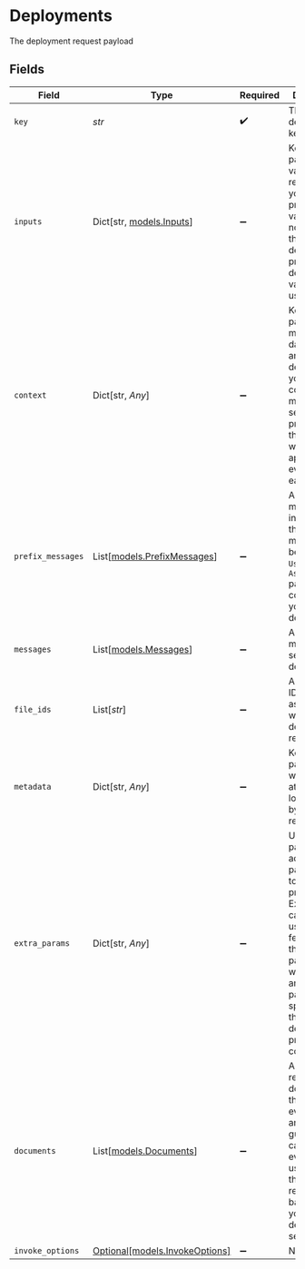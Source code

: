 # Deployments

The deployment request payload


## Fields

| Field                                                                                                                                                                                                                  | Type                                                                                                                                                                                                                   | Required                                                                                                                                                                                                               | Description                                                                                                                                                                                                            |
| ---------------------------------------------------------------------------------------------------------------------------------------------------------------------------------------------------------------------- | ---------------------------------------------------------------------------------------------------------------------------------------------------------------------------------------------------------------------- | ---------------------------------------------------------------------------------------------------------------------------------------------------------------------------------------------------------------------- | ---------------------------------------------------------------------------------------------------------------------------------------------------------------------------------------------------------------------- |
| `key`                                                                                                                                                                                                                  | *str*                                                                                                                                                                                                                  | :heavy_check_mark:                                                                                                                                                                                                     | The deployment key to invoke                                                                                                                                                                                           |
| `inputs`                                                                                                                                                                                                               | Dict[str, [models.Inputs](../models/inputs.md)]                                                                                                                                                                        | :heavy_minus_sign:                                                                                                                                                                                                     | Key-value pairs variables to replace in your prompts. If a variable is not provided that is defined in the prompt, the default variables are used.                                                                     |
| `context`                                                                                                                                                                                                              | Dict[str, *Any*]                                                                                                                                                                                                       | :heavy_minus_sign:                                                                                                                                                                                                     | Key-value pairs that match your data model and fields declared in your configuration matrix. If you send multiple prompt keys, the context will be applied to the evaluation of each key.                              |
| `prefix_messages`                                                                                                                                                                                                      | List[[models.PrefixMessages](../models/prefixmessages.md)]                                                                                                                                                             | :heavy_minus_sign:                                                                                                                                                                                                     | A list of messages to include after the `System` message, but before the  `User` and `Assistant` pairs configured in your deployment.                                                                                  |
| `messages`                                                                                                                                                                                                             | List[[models.Messages](../models/messages.md)]                                                                                                                                                                         | :heavy_minus_sign:                                                                                                                                                                                                     | A list of messages to send to the deployment.                                                                                                                                                                          |
| `file_ids`                                                                                                                                                                                                             | List[*str*]                                                                                                                                                                                                            | :heavy_minus_sign:                                                                                                                                                                                                     | A list of file IDs that are associated with the deployment request.                                                                                                                                                    |
| `metadata`                                                                                                                                                                                                             | Dict[str, *Any*]                                                                                                                                                                                                       | :heavy_minus_sign:                                                                                                                                                                                                     | Key-value pairs that you want to attach to the log generated by this request.                                                                                                                                          |
| `extra_params`                                                                                                                                                                                                         | Dict[str, *Any*]                                                                                                                                                                                                       | :heavy_minus_sign:                                                                                                                                                                                                     | Utilized for passing additional parameters to the model provider. Exercise caution when using this feature, as the included parameters will overwrite any parameters specified in the deployment prompt configuration. |
| `documents`                                                                                                                                                                                                            | List[[models.Documents](../models/documents.md)]                                                                                                                                                                       | :heavy_minus_sign:                                                                                                                                                                                                     | A list of relevant documents that evaluators and guardrails can cite to evaluate the user input or the model response based on your deployment settings.                                                               |
| `invoke_options`                                                                                                                                                                                                       | [Optional[models.InvokeOptions]](../models/invokeoptions.md)                                                                                                                                                           | :heavy_minus_sign:                                                                                                                                                                                                     | N/A                                                                                                                                                                                                                    |